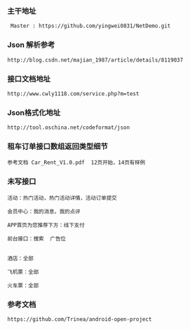 ### 主干地址
     Master : https://github.com/yingwei0831/NetDemo.git

### Json 解析参考
 
    http://blog.csdn.net/majian_1987/article/details/8119037


### 接口文档地址

    http://www.cwly1118.com/service.php?m=test
    
    
### Json格式化地址
	
	http://tool.oschina.net/codeformat/json
	
	   
### 租车订单接口数组返回类型细节
    
    参考文档 Car_Rent_V1.0.pdf  12页开始，14页有样例
    

### 未写接口
	
	活动：热门活动，热门活动详情，活动订单提交
	
	会员中心：我的消息，我的点评
	
	APP首页为您推荐下方：线下支付
	
	前台接口：搜索  广告位
	
	
	酒店：全部
	
	飞机票：全部
	
	火车票：全部
	

### 参考文档

    https://github.com/Trinea/android-open-project


